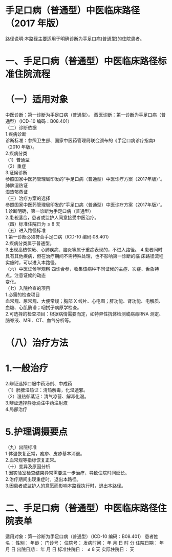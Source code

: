 # 手足口病（普通型）中医临床路径 （2017 年版）  
路径说明:本路径主要适用于明确诊断为手足口病(普通型)的住院患者。  
# 一、手足口病（普通型）中医临床路径标准住院流程  
# （一）适用对象  
中医诊断：第一诊断为手足口病（普通型）。 西医诊断：第一诊断为手足口病（普通型）（ICD-10 编码：B08.401）  
（二）诊断依据  
1.疾病诊断  
诊断标准：参照卫生部、国家中医药管理局联合颁布的《手足口病诊疗指南》（2010 年版）。  
2.疾病分类  
（1）普通型  
（2）重症  
3.证候诊断  
参照国家中医药管理局印发的“手足口病（普通型）中医诊疗方案（2017年版）”。  
肺脾湿热证  
湿热郁蒸证  
（三）治疗方案的选择  
参照国家中医药管理局印发的“手足口病（普通型）中医诊疗方案（2017年版）”。  
1.诊断明确，第一诊断为手足口病（普通型）  
2.患者适合，患者或监护人同意接受中医治疗。  
（四）标准住院日为${\leqslant}8$ 天  
（五）进入路径标准  
1.第一诊断必须符合手足口病（ICD-10 编码:08.401）  
2.疾病分类属于普通型。  
3.出现高热惊厥、心肺疾病、脑炎等属于重症表现的，不进入路径。 4.患者同时具有其他疾病，但在治疗期间不需特殊处理，也不影响第一诊断的临 床路径流程实施时，可以进入本路径。  
（六）中医证候学观察  四诊合参，收集该病种不同证候的主症、次症、舌象特点。注意证候的动态  
变化。  
（七）入院检查的项目  
1.必需的检查项目  
血常规、尿常规、大便常规；胸部 X 线片、心电图；肝功能、肾功能、电解质、血糖、心肌酶谱；咽拭子病原学检查。  
2.可选择的检查项目：根据病情需要而定，如特异性抗体检测或病毒RNA 测定、脑脊液、MRI、CT、血气分析等。  
# （八）治疗方法  
# 1.一般治疗  
2.辨证选择口服中药汤剂、中成药  
（1）肺脾湿热证：清热解毒，化湿透邪。  
（2）湿热郁蒸证：清气凉营、解毒化湿。  
3.辨证选择静脉滴注中药注射液  
4.局部治疗  
# 5.护理调摄要点  
（九）出院标准  
1.体温恢复正常，疱疹、皮疹基本消退。  
2.血常规等指标恢复正常。  
（十）变异及原因分析  
1.因实验室检查结果异常需要进一步治疗，导致住院时间延长。  
2.治疗期间出现重症时，退出本路径。  
3.因患者或监护人的意愿而影响本路径执行时，退出本路径。  
# 二、手足口病（普通型）中医临床路径住院表单  
适用对象：第一诊断为手足口病（普通型）（ICD-10 编码：B08.401） 患者姓名：          性别：    年龄：    门诊号：         住院号：            发病时间：   年  月  日  时  分  住院日期：   年  月  日 出院日期：   年  月   日  标准住院日： ${\leqslant}8$  天        实际住院日：  天  
